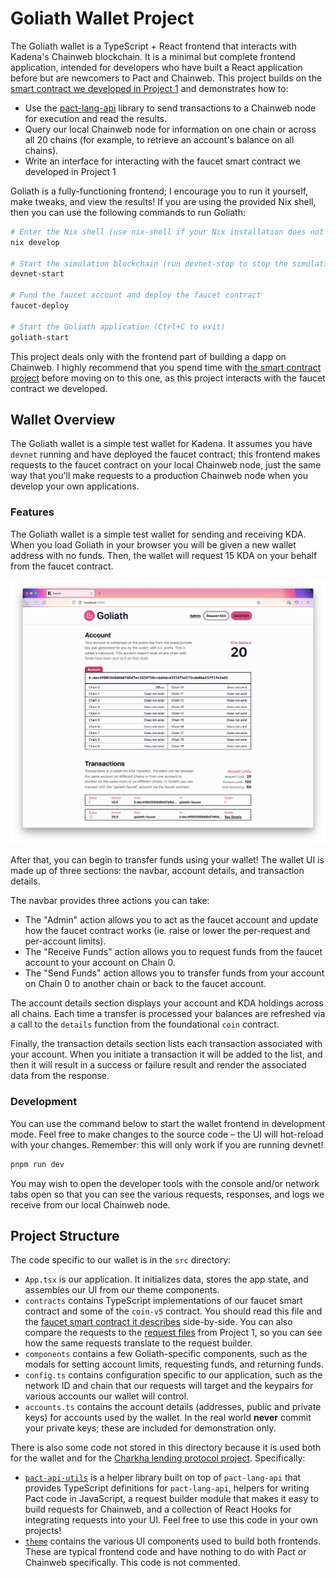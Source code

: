 # Goliath Wallet Project

The Goliath wallet is a TypeScript + React frontend that interacts with Kadena's Chainweb blockchain. It is a minimal but complete frontend application, intended for developers who have built a React application before but are newcomers to Pact and Chainweb. This project builds on the [smart contract we developed in Project 1](../01/faucet-contract/) and demonstrates how to:

- Use the [pact-lang-api](https://github.com/kadena-io/pact-lang-api) library to send transactions to a Chainweb node for execution and read the results.
- Query our local Chainweb node for information on one chain or across all 20 chains (for example, to retrieve an account's balance on all chains).
- Write an interface for interacting with the faucet smart contract we developed in Project 1

Goliath is a fully-functioning frontend; I encourage you to run it yourself, make tweaks, and view the results! If you are using the provided Nix shell, then you can use the following commands to run Goliath:

```sh
# Enter the Nix shell (use nix-shell if your Nix installation does not support flakes)
nix develop

# Start the simulation blockchain (run devnet-stop to stop the simulation)
devnet-start

# Fund the faucet account and deploy the faucet contract
faucet-deploy

# Start the Goliath application (Ctrl+C to exit)
goliath-start
```

This project deals only with the frontend part of building a dapp on Chainweb. I highly recommend that you spend time with [the smart contract project](../01-faucet-contract) before moving on to this one, as this project interacts with the faucet contract we developed.

## Wallet Overview

The Goliath wallet is a simple test wallet for Kadena. It assumes you have `devnet` running and have deployed the faucet contract; this frontend makes requests to the faucet contract on your local Chainweb node, just the same way that you'll make requests to a production Chainweb node when you develop your own applications.

### Features

The Goliath wallet is a simple test wallet for sending and receiving KDA. When you load Goliath in your browser you will be given a new wallet address with no funds. Then, the wallet will request 15 KDA on your behalf from the faucet contract.

![](goliath.png)

After that, you can begin to transfer funds using your wallet! The wallet UI is made up of three sections: the navbar, account details, and transaction details.

The navbar provides three actions you can take:

- The "Admin" action allows you to act as the faucet account and update how the faucet contract works (ie. raise or lower the per-request and per-account limits).
- The "Receive Funds" action allows you to request funds from the faucet account to your account on Chain 0.
- The "Send Funds" action allows you to transfer funds from your account on Chain 0 to another chain or back to the faucet account.

The account details section displays your account and KDA holdings across all chains. Each time a transfer is processed your balances are refreshed via a call to the `details` function from the foundational `coin` contract.

Finally, the transaction details section lists each transaction associated with your account. When you initiate a transaction it will be added to the list, and then it will result in a success or failure result and render the associated data from the response.

### Development

You can use the command below to start the wallet frontend in development mode. Feel free to make changes to the source code – the UI will hot-reload with your changes. Remember: this will only work if you are running devnet!

```sh
pnpm run dev
```

You may wish to open the developer tools with the console and/or network tabs open so that you can see the various requests, responses, and logs we receive from our local Chainweb node.

## Project Structure

The code specific to our wallet is in the `src` directory:

- `App.tsx` is our application. It initializes data, stores the app state, and assembles our UI from our theme components.
- `contracts` contains TypeScript implementations of our faucet smart contract and some of the `coin-v5` contract. You should read this file and the [faucet smart contract it describes](../01-faucet-contract/faucet.pact) side-by-side. You can also compare the requests to the [request files](../01-faucet-contract/yaml) from Project 1, so you can see how the same requests translate to the request builder.
- `components` contains a few Goliath-specific components, such as the modals for setting account limits, requesting funds, and returning funds.
- `config.ts` contains configuration specific to our application, such as the network ID and chain that our requests will target and the keypairs for various accounts our wallet will control.
- `accounts.ts` contains the account details (addresses, public and private keys) for accounts used by the wallet. In the real world **never** commit your private keys; these are included for demonstration only.

There is also some code not stored in this directory because it is used both for the wallet and for the [Charkha lending protocol project](../03-charkha-lending/). Specifically:

- [`pact-api-utils`](../pact-api-utils/) is a helper library built on top of `pact-lang-api` that provides TypeScript definitions for `pact-lang-api`, helpers for writing Pact code in JavaScript, a request builder module that makes it easy to build requests for Chainweb, and a collection of React Hooks for integrating requests into your UI. Feel free to use this code in your own projects!
- [`theme`](../theme) contains the various UI components used to build both frontends. These are typical frontend code and have nothing to do with Pact or Chainweb specifically. This code is not commented.
